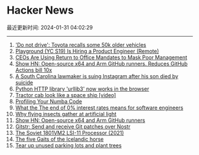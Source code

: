 # Hacker News

最近更新时间: 2024-01-31 04:02:29

--- 
1. ['Do not drive': Toyota recalls some 50k older vehicles](https://scrippsnews.com/stories/do-not-drive-toyota-recalls-some-50-000-older-vehicles/) 
2. [Playground (YC S19) Is Hiring a Product Engineer (Remote)](https://playground.com/jobs) 
3. [CEOs Are Using Return to Office Mandates to Mask Poor Management](https://www.forbes.com/sites/qhamirani/2024/01/26/ceos-are-using-return-to-office-mandates-to-mask-poor-management/) 
4. [Show HN: Open-source x64 and Arm GitHub runners. Reduces GitHub Actions bill 10x](https://www.ubicloud.com/use-cases/github-actions) 
5. [A South Carolina lawmaker is suing Instagram after his son died by suicide](https://www.cnn.com/2024/01/30/us/rep-brandon-guffey-instagram-lawsuit-cec/index.html) 
6. [Python HTTP library 'urllib3' now works in the browser](https://github.com/urllib3/urllib3/releases/tag/2.2.0) 
7. [Tractor cab look like a space ship [video]](https://www.youtube.com/watch?v=ubl5BEuqzL8) 
8. [Profiling Your Numba Code](https://pythonspeed.com/articles/numba-profiling/) 
9. [What the The end of 0% interest rates means for software engineers](https://newsletter.pragmaticengineer.com/p/zirp-software-engineers) 
10. [Why flying insects gather at artificial light](https://www.nature.com/articles/s41467-024-44785-3) 
11. [Show HN: Open-source x64 and Arm GitHub runners](https://www.ubicloud.com/use-cases/github-actions) 
12. [Gitstr: Send and receive Git patches over Nostr](https://github.com/fiatjaf/gitstr) 
13. [The Soviet 1801VM2 LSI-11 Processor (2021)](https://www.cpushack.com/2021/11/04/the-soviet-1801vm2-lsi-11-processor/) 
14. [The five Gaits of the Icelandic horse](https://islandshestar.is/the-five-gaits-of-the-icelandic-horse/) 
15. [Tear up unused parking lots and plant trees](https://danrodricks.com/2024/01/29/tear-up-unused-parking-lots-plant-trees/) 
